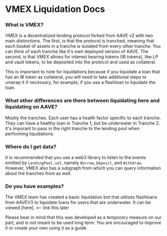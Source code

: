 # VMEX Liquidation Docs

### What is VMEX?
VMEX is a decentralized lending protocol forked from AAVE v2 with two main distinctions. The first, is that the protocol is tranched, meaning that each basket of assets in a tranche is isolated from every other tranche. You can think of each tranche like it's own deployed version of AAVE. The second, is that VMEX allows for interest bearing tokens (IB tokens), like LP and vault tokens, to be deposited into the protocol and used as collateral.

This is important to note for liquidations because if you liquidate a loan that has an IB token as collateral, you will need to take additional steps to unwrap it if necessary, for example, if you use a flashloan to liquidate the loan. 


### What other differences are there between liquidating here and liquidating on AAVE?
Mostly the tranches. Each user has a health factor specific to each tranche. They can have a healthy loan in Tranche 1, but be underwater in Tranche 2. It's imporant to pass in the right tranche to the lending pool when performing liquidations.  


### Where do I get data?
It is recommended that you use a web3 library to listen to the events emitted by  `LendingPool.sol`, namely `Borrow`, `Deposit`, and `Withdraw`. However, VMEX also has a subgraph from which you can query information about the tranches from as well.  


### Do you have examples? 
The VMEX team has created a basic liquidation bot that utilizes flashloans from AAVEV3 to liquidate loans for users that are underwater. It can be viewed [here]. <-- link this later

Please bear in mind that this was developed as a temporary measure on our part, and is not meant to be used long term. You are encouraged to improve it or create your own using it as a guide.



